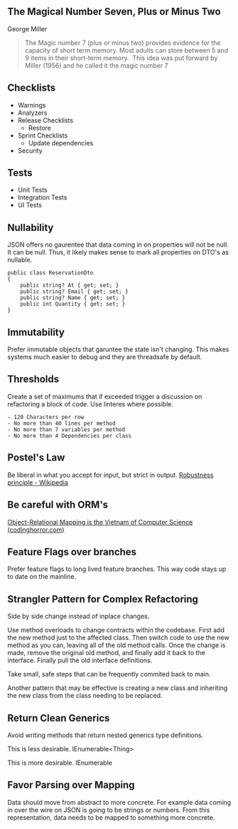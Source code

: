 ## The Magical Number Seven, Plus or Minus Two 
George Miller

>The Magic number 7 (plus or minus two) provides evidence for the capacity of short term memory. Most adults can store between 5 and 9 items in their short-term memory.  This idea was put forward by Miller (1956) and he called it the magic number 7

## Checklists
- Warnings
- Analyzers 
- Release Checklists
	- Restore 
- Sprint Checklists
	- Update dependencies
- Security

## Tests
- Unit Tests
- Integration Tests
- UI Tests

## Nullability
JSON offers no gaurentee that data coming in on properties will not be null. It can be null. Thus, it likely makes sense to mark all properties on DTO's as nullable.

```
public class ReservationDto
{
	public string? At { get; set; }
	public string? Email { get; set; }
	public string? Name { get; set; }
	public int Quantity { get; set; }
}
```

## Immutability
Prefer immutable objects that garuntee the state isn't changing. This makes systems much easier to debug and they are threadsafe by default.

## Thresholds 
Create a set of maximums that if exceeded trigger a discussion on refactoring a block of code. Use linteres where possible.

	- 120 Characters per row
	- No more than 40 lines per method
	- No more than 7 variables per method
	- No more than 4 Dependencies per class

## Postel's Law
Be liberal in what you accept for input, but strict in output. [Robustness principle - Wikipedia](https://en.wikipedia.org/wiki/Robustness_principle)

## Be careful with ORM's 
[Object-Relational Mapping is the Vietnam of Computer Science (codinghorror.com)](https://blog.codinghorror.com/object-relational-mapping-is-the-vietnam-of-computer-science/)

## Feature Flags over branches
Prefer feature flags to long lived feature branches. This way code stays up to date on the mainline.

## Strangler Pattern for Complex Refactoring
Side by side change instead of inplace changes.

Use method overloads to change contracts within the codebase. First add the new method just to the affected class. Then switch code to use the new method as you can, leaving all of the old method calls. Once the change is made, remove the original old method, and finally add it back to the interface.  Finally pull the old interface definitions.

Take small, safe steps that can be frequently commited back to main. 

Another pattern that may be effective is creating a new class and inheriting the new class from the class needing to be replaced. 

## Return Clean Generics
Avoid writing methods that return nested generics type definitions.

This is less desirable.
IEnumerable<Thing<IEnumerbale>>

This is more desirable.
IEnumerable<Thing>


## Favor Parsing over Mapping

Data should move from abstract to more concrete. For example data coming in over the wire on JSON is going to be strings or numbers. From this representation, data needs to be mapped to something more concrete. 

